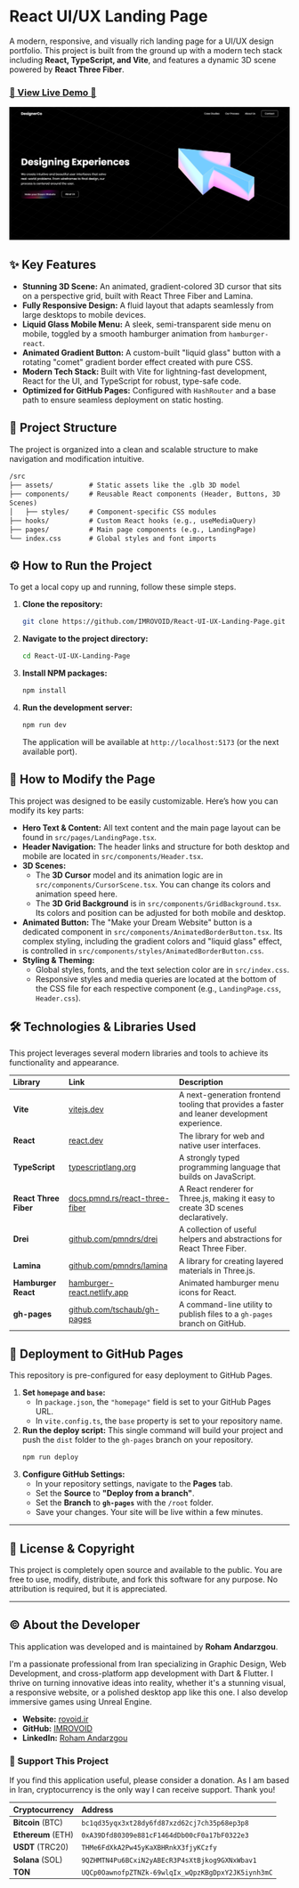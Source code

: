 # React UI/UX Landing Page

A modern, responsive, and visually rich landing page for a UI/UX design portfolio. This project is built from the ground up with a modern tech stack including **React, TypeScript, and Vite**, and features a dynamic 3D scene powered by **React Three Fiber**.

### [🚀 View Live Demo 🚀](https://imrovoid.github.io/React-UI-UX-Landing-Page/)

![React UI/UX Landing Page Screenshot](https://raw.githubusercontent.com/IMROVOID/React-UI-UX-Landing-Page/main/public/screenshot.png)

## ✨ Key Features

*   **Stunning 3D Scene:** An animated, gradient-colored 3D cursor that sits on a perspective grid, built with React Three Fiber and Lamina.
*   **Fully Responsive Design:** A fluid layout that adapts seamlessly from large desktops to mobile devices.
*   **Liquid Glass Mobile Menu:** A sleek, semi-transparent side menu on mobile, toggled by a smooth hamburger animation from `hamburger-react`.
*   **Animated Gradient Button:** A custom-built "liquid glass" button with a rotating "comet" gradient border effect created with pure CSS.
*   **Modern Tech Stack:** Built with Vite for lightning-fast development, React for the UI, and TypeScript for robust, type-safe code.
*   **Optimized for GitHub Pages:** Configured with `HashRouter` and a base path to ensure seamless deployment on static hosting.

## 📁 Project Structure

The project is organized into a clean and scalable structure to make navigation and modification intuitive.

```
/src
├── assets/         # Static assets like the .glb 3D model
├── components/     # Reusable React components (Header, Buttons, 3D Scenes)
│   ├── styles/     # Component-specific CSS modules
├── hooks/          # Custom React hooks (e.g., useMediaQuery)
├── pages/          # Main page components (e.g., LandingPage)
└── index.css       # Global styles and font imports
```

## ⚙️ How to Run the Project

To get a local copy up and running, follow these simple steps.

1.  **Clone the repository:**
    ```sh
    git clone https://github.com/IMROVOID/React-UI-UX-Landing-Page.git
    ```
2.  **Navigate to the project directory:**
    ```sh
    cd React-UI-UX-Landing-Page
    ```
3.  **Install NPM packages:**
    ```sh
    npm install
    ```
4.  **Run the development server:**
    ```sh
    npm run dev
    ```
    The application will be available at `http://localhost:5173` (or the next available port).

## 🔧 How to Modify the Page

This project was designed to be easily customizable. Here’s how you can modify its key parts:

*   **Hero Text & Content:** All text content and the main page layout can be found in `src/pages/LandingPage.tsx`.
*   **Header Navigation:** The header links and structure for both desktop and mobile are located in `src/components/Header.tsx`.
*   **3D Scenes:**
    *   The **3D Cursor** model and its animation logic are in `src/components/CursorScene.tsx`. You can change its colors and animation speed here.
    *   The **3D Grid Background** is in `src/components/GridBackground.tsx`. Its colors and position can be adjusted for both mobile and desktop.
*   **Animated Button:** The "Make your Dream Website" button is a dedicated component in `src/components/AnimatedBorderButton.tsx`. Its complex styling, including the gradient colors and "liquid glass" effect, is controlled in `src/components/styles/AnimatedBorderButton.css`.
*   **Styling & Theming:**
    *   Global styles, fonts, and the text selection color are in `src/index.css`.
    *   Responsive styles and media queries are located at the bottom of the CSS file for each respective component (e.g., `LandingPage.css`, `Header.css`).

## 🛠️ Technologies & Libraries Used

This project leverages several modern libraries and tools to achieve its functionality and appearance.

| Library | Link | Description |
| :--- | :--- | :--- |
| **Vite** | [vitejs.dev](https://vitejs.dev/) | A next-generation frontend tooling that provides a faster and leaner development experience. |
| **React** | [react.dev](https://react.dev/) | The library for web and native user interfaces. |
| **TypeScript** | [typescriptlang.org](https://www.typescriptlang.org/) | A strongly typed programming language that builds on JavaScript. |
| **React Three Fiber** | [docs.pmnd.rs/react-three-fiber](https://docs.pmnd.rs/react-three-fiber) | A React renderer for Three.js, making it easy to create 3D scenes declaratively. |
| **Drei** | [github.com/pmndrs/drei](https://github.com/pmndrs/drei) | A collection of useful helpers and abstractions for React Three Fiber. |
| **Lamina** | [github.com/pmndrs/lamina](https://github.com/pmndrs/lamina) | A library for creating layered materials in Three.js. |
| **Hamburger React** | [hamburger-react.netlify.app](https://hamburger-react.netlify.app/) | Animated hamburger menu icons for React. |
| **gh-pages** | [github.com/tschaub/gh-pages](https://github.com/tschaub/gh-pages) | A command-line utility to publish files to a `gh-pages` branch on GitHub. |

## 🚀 Deployment to GitHub Pages

This repository is pre-configured for easy deployment to GitHub Pages.

1.  **Set `homepage` and `base`:**
    *   In `package.json`, the `"homepage"` field is set to your GitHub Pages URL.
    *   In `vite.config.ts`, the `base` property is set to your repository name.
2.  **Run the deploy script:**
    This single command will build your project and push the `dist` folder to the `gh-pages` branch on your repository.
    ```sh
    npm run deploy
    ```
3.  **Configure GitHub Settings:**
    *   In your repository settings, navigate to the **Pages** tab.
    *   Set the **Source** to **"Deploy from a branch"**.
    *   Set the **Branch** to **`gh-pages`** with the `/root` folder.
    *   Save your changes. Your site will be live within a few minutes.

---

## 📜 License & Copyright

This project is completely open source and available to the public. You are free to use, modify, distribute, and fork this software for any purpose. No attribution is required, but it is appreciated.

---

## © About the Developer

This application was developed and is maintained by **Roham Andarzgou**.

I'm a passionate professional from Iran specializing in Graphic Design, Web Development, and cross-platform app development with Dart & Flutter. I thrive on turning innovative ideas into reality, whether it's a stunning visual, a responsive website, or a polished desktop app like this one. I also develop immersive games using Unreal Engine.

*   **Website:** [rovoid.ir](https://rovoid.ir)
*   **GitHub:** [IMROVOID](https://github.com/IMROVOID)
*   **LinkedIn:** [Roham Andarzgou](https://www.linkedin.com/in/roham-andarzgouu)

### 🙏 Support This Project

If you find this application useful, please consider a donation. As I am based in Iran, cryptocurrency is the only way I can receive support. Thank you!

| Cryptocurrency | Address |
| :--- | :--- |
| **Bitcoin** (BTC) | `bc1qd35yqx3xt28dy6fd87xzd62cj7ch35p68ep3p8` |
| **Ethereum** (ETH) | `0xA39Dfd80309e881cF1464dDb00cF0a17bF0322e3` |
| **USDT** (TRC20) | `THMe6FdXkA2Pw45yKaXBHRnkX3fjyKCzfy` |
| **Solana** (SOL) | `9QZHMTN4Pu6BCxiN2yABEcR3P4sXtBjkog9GXNxWbav1` |
| **TON** | `UQCp0OawnofpZTNZk-69wlqIx_wQpzKBgDpxY2JK5iynh3mC` |
